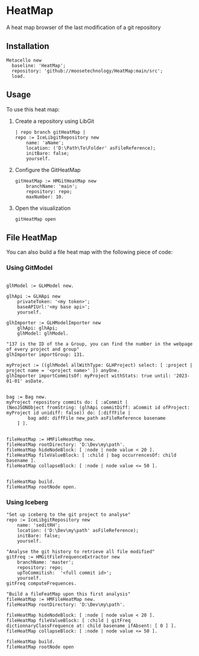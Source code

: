 # HeatMap

A heat map browser of the last modification of a git repository 

## Installation

```st
Metacello new
  baseline: 'HeatMap';
  repository: 'github://moosetechnology/HeatMap:main/src';
  load.
```

## Usage

To use this heat map:

1. Create a repository using LibGit
    ```st
    | repo branch gitHeatMap |
    repo := IceLibgitRepository new
        name: 'aName';
        location: ('D:\Path\To\Folder' asFileReference);
        initBare: false;
        yourself.
    ```
2. Configure the GitHeatMap
    ```st
    gitHeatMap := HMGitHeatMap new
        branchName: 'main';
        repository: repo;
        maxNumber: 10.
    ```
3. Open the visualization
    ```st
    gitHeatMap open
    ```

## File HeatMap

You can also build a file heat map with the following piece of code:

### Using GitModel

```st

glhModel := GLHModel new.

glhApi := GLHApi new
    privateToken: '<my token>';
    baseAPIUrl:'<my base api>';
    yourself.

glhImporter := GLHModelImporter new
    glhApi: glhApi;
    glhModel: glhModel.

"137 is the ID of the a Group, you can find the number in the webpage of every project and group"
glhImporter importGroup: 131.

myProject := ((glhModel allWithType: GLHProject) select: [ :project | project name = '<project name>' ]) anyOne.
glhImporter importCommitsOf: myProject withStats: true until: '2023-01-01' asDate.


bag := Bag new.
myProject repository commits do: [ :aCommit |
(NeoJSONObject fromString: (glhApi commitDiff: aCommit id ofProject: myProject id unidiff: false)) do: [:diffFile |
        bag add: diffFile new_path asFileReference basename
    ] ].


fileHeatMap := HMFileHeatMap new.
fileHeatMap rootDirectory: 'D:\Dev\my\path'.
fileHeatMap hideNodeBlock: [ :node | node value < 20 ].
fileHeatMap fileValueBlock: [ :child | bag occurrencesOf: child basename ].
fileHeatMap collapseBlock: [ :node | node value <= 50 ].


fileHeatMap build.
fileHeatMap rootNode open. 

```

### Using Iceberg

```st
"Set up iceberg to the git project to analyse"
repo := IceLibgitRepository new
    name: 'seditRH';
    location: ('D:\Dev\my\path' asFileReference);
    initBare: false;
    yourself.

"Analyse the git history to retrieve all file modified"
gitFreq := HMGitFileFrequenceExtractor new
    branchName: 'master';
    repository: repo;
    upToCommitish:  '<full commit id>';
    yourself.
gitFreq computeFrequences.

"Build a fileFeatMap upon this first analysis"
fileHeatMap := HMFileHeatMap new.
fileHeatMap rootDirectory: 'D:\Dev\my\path'.

fileHeatMap hideNodeBlock: [ :node | node value < 20 ].
fileHeatMap fileValueBlock: [ :child | gitFreq dictionnaryClassFrequence at: child basename ifAbsent: [ 0 ] ].
fileHeatMap collapseBlock: [ :node | node value <= 50 ].

fileHeatMap build.
fileHeatMap rootNode open
```
